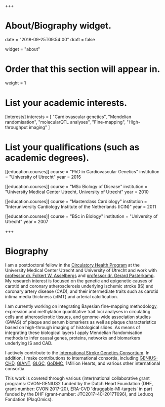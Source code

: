 +++
# About/Biography widget.

date = "2018-09-25T09:54:00"
draft = false

widget = "about"

# Order that this section will appear in.
weight = 1

# List your academic interests.
[interests]
  interests = [
    "Cardiovascular genetics",
    "Mendelian randomisation",
    "molecularQTL analyses",
    "Fine-mapping",
    "High-throughput imaging"
  ]

# List your qualifications (such as academic degrees).
[[education.courses]]
  course = "PhD in Cardiovascular Genetics"
  institution = "University of Utrecht"
  year = 2016

[[education.courses]]
  course = "MSc Biology of Disease"
  institution = "University Medical Center Utrecht, University of Utrecht"
  year = 2010

[[education.courses]]
  course = "Masterclass Cardiology"
  institution = "Interuniversity Cardiology Institute of the Netherlands (ICIN)"
  year = 2011

[[education.courses]]
  course = "BSc in Biology"
  institution = "University of Utrecht"
  year = 2007
 
+++

# Biography

I am a postdoctoral fellow in the [Circulatory Health Program](https://www.umcutrecht.nl/en/Research/Strategic-themes/Circulatory-Health) at the University Medical Center Utrecht and University of Utrecht and work with [professor dr. Folkert W. Asselbergs](https://www.umcutrecht.nl/en/Research/Strategic-themes/Circulatory-Health/Research-themes/Group-Asselbergs) and [professor dr. Gerard Pasterkamp](https://www.linkedin.com/in/gerard-pasterkamp-71a1b36/). My research interest is focused on the genetic and epigenetic causes of carotid and coronary atherosclerosis underlying ischemic stroke (IS) and coronary artery disease (CAD), and their intermediate traits such as carotid intima media thickness (cIMT) and arterial calcification.

I am currently working on integrating Bayesian fine-mapping methodology, expression and methylation quantitative trait loci analyses in circulating cells and atherosclerotic tissues, and genome-wide association studies (GWAS) of plaque and serum biomarkers as well as plaque characteristics based on high-through imaging of histological slides. As means of integrating these biological layers I apply Mendelian Randomisation methods to infer causal genes, proteins, networks and biomarkers underlying IS and CAD.

I actively contribute to the [International Stroke Genetics Consortium](http://www.strokegenetics.org). In addition, I make contributions to international consortia, including [GENIUS-CHD](http://www.genius-chd.com), [GIANT](http://portals.broadinstitute.org/collaboration/giant/index.php/GIANT_consortium), [GLGC](http://lipidgenetics.org), [GoDMC](http://www.godmc.org.uk), 1Million Hearts, and various other international consortia. 

This work is covered through various (inter)national collaborative grant programs: CVON-GENIUS2 funded by the Dutch Heart Foundation (DHF, grant-number: CVON 2017-20), ERA-CVD 'druggable-MI-targets' in part funded by the DHF (grant-number: JTC2017-40-2017T096), and Leducq Fondation (PlaqOmics).
